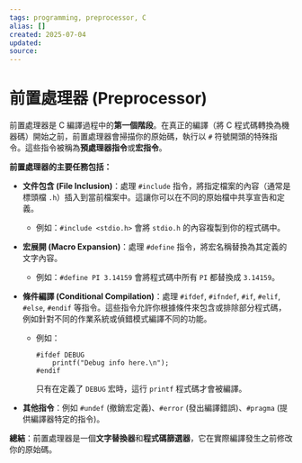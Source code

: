 ```yaml
---
tags: programming, preprocessor, C
alias: []
created: 2025-07-04
updated:
source:
---
```

# 前置處理器 (Preprocessor)

前置處理器是 C 編譯過程中的**第一個階段**。在真正的編譯（將 C 程式碼轉換為機器碼）開始之前，前置處理器會掃描你的原始碼，執行以 `#` 符號開頭的特殊指令。這些指令被稱為**預處理器指令**或**宏指令**。

**前置處理器的主要任務包括：**

- **文件包含 (File Inclusion)**：處理 `#include` 指令，將指定檔案的內容（通常是標頭檔 `.h`）插入到當前檔案中。這讓你可以在不同的原始檔中共享宣告和定義。
    
    - 例如：`#include <stdio.h>` 會將 `stdio.h` 的內容複製到你的程式碼中。
        
- **宏展開 (Macro Expansion)**：處理 `#define` 指令，將宏名稱替換為其定義的文字內容。
    
    - 例如：`#define PI 3.14159` 會將程式碼中所有 `PI` 都替換成 `3.14159`。
        
- **條件編譯 (Conditional Compilation)**：處理 `#ifdef`, `#ifndef`, `#if`, `#elif`, `#else`, `#endif` 等指令。這些指令允許你根據條件來包含或排除部分程式碼，例如針對不同的作業系統或偵錯模式編譯不同的功能。
    
    - 例如：
        
        ```clike
        #ifdef DEBUG
            printf("Debug info here.\n");
        #endif
        ```
        
        只有在定義了 `DEBUG` 宏時，這行 `printf` 程式碼才會被編譯。
        
- **其他指令**：例如 `#undef` (撤銷宏定義)、`#error` (發出編譯錯誤)、`#pragma` (提供編譯器特定的指令)。
    
**總結**：前置處理器是一個**文字替換器**和**程式碼篩選器**，它在實際編譯發生之前修改你的原始碼。
